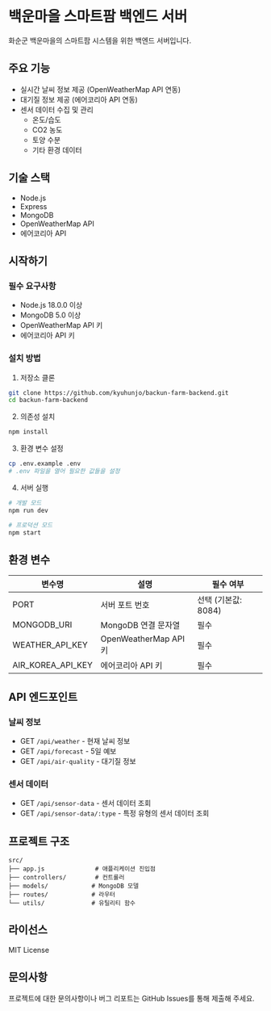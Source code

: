 # 백운마을 스마트팜 백엔드 서버

화순군 백운마을의 스마트팜 시스템을 위한 백엔드 서버입니다.

## 주요 기능

- 실시간 날씨 정보 제공 (OpenWeatherMap API 연동)
- 대기질 정보 제공 (에어코리아 API 연동)
- 센서 데이터 수집 및 관리
  - 온도/습도
  - CO2 농도
  - 토양 수분
  - 기타 환경 데이터

## 기술 스택

- Node.js
- Express
- MongoDB
- OpenWeatherMap API
- 에어코리아 API

## 시작하기

### 필수 요구사항

- Node.js 18.0.0 이상
- MongoDB 5.0 이상
- OpenWeatherMap API 키
- 에어코리아 API 키

### 설치 방법

1. 저장소 클론
```bash
git clone https://github.com/kyuhunjo/backun-farm-backend.git
cd backun-farm-backend
```

2. 의존성 설치
```bash
npm install
```

3. 환경 변수 설정
```bash
cp .env.example .env
# .env 파일을 열어 필요한 값들을 설정
```

4. 서버 실행
```bash
# 개발 모드
npm run dev

# 프로덕션 모드
npm start
```

## 환경 변수

| 변수명 | 설명 | 필수 여부 |
|--------|------|-----------|
| PORT | 서버 포트 번호 | 선택 (기본값: 8084) |
| MONGODB_URI | MongoDB 연결 문자열 | 필수 |
| WEATHER_API_KEY | OpenWeatherMap API 키 | 필수 |
| AIR_KOREA_API_KEY | 에어코리아 API 키 | 필수 |

## API 엔드포인트

### 날씨 정보
- GET `/api/weather` - 현재 날씨 정보
- GET `/api/forecast` - 5일 예보
- GET `/api/air-quality` - 대기질 정보

### 센서 데이터
- GET `/api/sensor-data` - 센서 데이터 조회
- GET `/api/sensor-data/:type` - 특정 유형의 센서 데이터 조회

## 프로젝트 구조

```
src/
├── app.js              # 애플리케이션 진입점
├── controllers/        # 컨트롤러
├── models/            # MongoDB 모델
├── routes/            # 라우터
└── utils/             # 유틸리티 함수
```

## 라이선스

MIT License

## 문의사항

프로젝트에 대한 문의사항이나 버그 리포트는 GitHub Issues를 통해 제출해 주세요. 